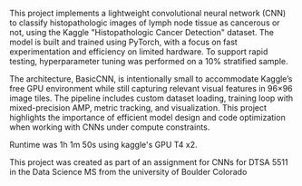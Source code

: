 This project implements a lightweight convolutional neural network (CNN) to classify histopathologic images of lymph node tissue as cancerous or not, using the Kaggle "Histopathologic Cancer Detection" dataset. The model is built and trained using PyTorch, with a focus on fast experimentation and efficiency on limited hardware. To support rapid testing, hyperparameter tuning was performed on a 10% stratified sample.

The architecture, BasicCNN, is intentionally small to accommodate Kaggle’s free GPU environment while still capturing relevant visual features in 96×96 image tiles. The pipeline includes custom dataset loading, training loop with mixed-precision AMP, metric tracking, and visualization. This project highlights the importance of efficient model design and code optimization when working with CNNs under compute constraints.

Runtime was 1h 1m 50s using kaggle's GPU T4 x2.

This project was created as part of an assignment for CNNs for DTSA 5511 in the Data Science MS from the university of Boulder Colorado
